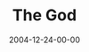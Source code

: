 ---
layout: message
category: message
series: "Christmas Stories"
title: "The God"
date: 2004-12-24-00-00
message_id: 139
audio: "http://s3.amazonaws.com/crossroads-media/media/legacy/mp3/Xmas_Stories_04_12-24-04_The_God.mp3"
audio-duration: "30:52"
explicit: false
---